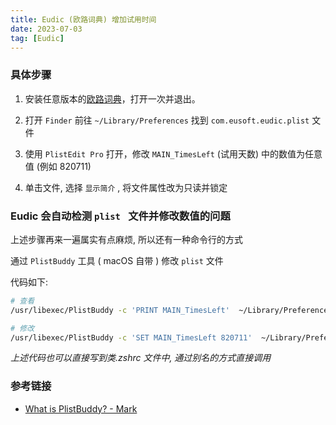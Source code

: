 ```yaml
---
title: Eudic (欧路词典) 增加试用时间
date: 2023-07-03
tag: [Eudic]
---
```


### 具体步骤

1. 安装任意版本的[欧路词典](http://www.eudic.net/)，打开一次并退出。

2. 打开 `Finder` 前往 `~/Library/Preferences` 找到 `com.eusoft.eudic.plist` 文件

3. 使用 `PlistEdit Pro` 打开，修改 `MAIN_TimesLeft` (试用天数) 中的数值为任意值 (例如 820711)

4. 单击文件, 选择 `显示简介` , 将文件属性改为只读并锁定

### Eudic 会自动检测 ` plist  ` 文件并修改数值的问题

上述步骤再来一遍属实有点麻烦, 所以还有一种命令行的方式

通过 `PlistBuddy` 工具 ( macOS 自带 ) 修改 `plist` 文件

代码如下:

```bash
# 查看
/usr/libexec/PlistBuddy -c 'PRINT MAIN_TimesLeft'  ~/Library/Preferences/com.eusoft.eudic.plist

# 修改
/usr/libexec/PlistBuddy -c 'SET MAIN_TimesLeft 820711'  ~/Library/Preferences/com.eusoft.eudic.plist
```

_上述代码也可以直接写到类.zshrc 文件中, 通过别名的方式直接调用_

### 参考链接

- [What is PlistBuddy? - Mark](https://medium.com/@marksiu/what-is-plistbuddy-76cb4f0c262d)
